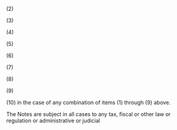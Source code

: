 (2)

(3)

(4)

(5)

(6)

(7)

(8)

(9)

(10) in the case of any combination of items (1) through (9) above.

The Notes are subject in all cases to any tax, fiscal or other law or regulation or administrative or judicial